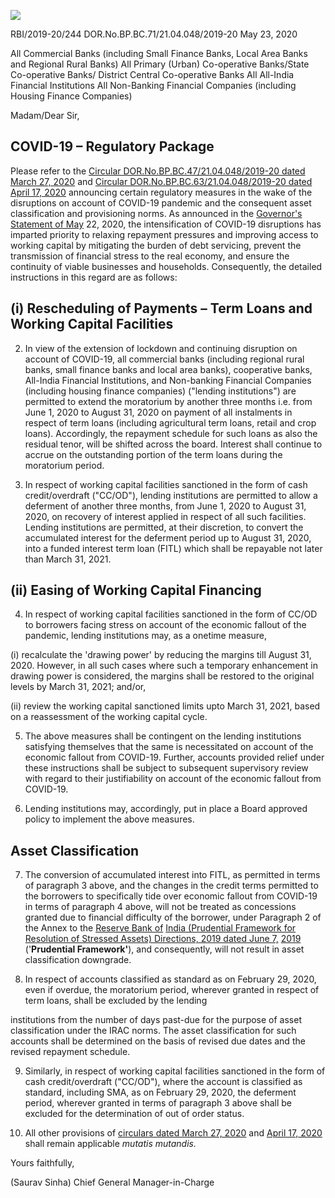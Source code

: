 ![](_page_0_Picture_0.jpeg)

RBI/2019-20/244 DOR.No.BP.BC.71/21.04.048/2019-20 May 23, 2020

All Commercial Banks (including Small Finance Banks, Local Area Banks and Regional Rural Banks) All Primary (Urban) Co-operative Banks/State Co-operative Banks/ District Central Co-operative Banks All All-India Financial Institutions All Non-Banking Financial Companies (including Housing Finance Companies)

Madam/Dear Sir,

## **COVID-19 – Regulatory Package**

Please refer to the [Circular DOR.No.BP.BC.47/21.04.048/2019-20 dated March 27, 2020](https://www.rbi.org.in/Scripts/NotificationUser.aspx?Id=11835&Mode=0) and [Circular DOR.No.BP.BC.63/21.04.048/2019-20 dated April 17, 2020](https://www.rbi.org.in/Scripts/NotificationUser.aspx?Id=11872&Mode=0) announcing certain regulatory measures in the wake of the disruptions on account of COVID-19 pandemic and the consequent asset classification and provisioning norms. As announced in the [Governor's](https://www.rbi.org.in/Scripts/bs_viewcontent.aspx?Id=3859) [Statement of May](https://www.rbi.org.in/Scripts/bs_viewcontent.aspx?Id=3859) 22, 2020, the intensification of COVID-19 disruptions has imparted priority to relaxing repayment pressures and improving access to working capital by mitigating the burden of debt servicing, prevent the transmission of financial stress to the real economy, and ensure the continuity of viable businesses and households. Consequently, the detailed instructions in this regard are as follows:

## **(i) Rescheduling of Payments – Term Loans and Working Capital Facilities**

2. In view of the extension of lockdown and continuing disruption on account of COVID-19, all commercial banks (including regional rural banks, small finance banks and local area banks), cooperative banks, All-India Financial Institutions, and Non-banking Financial Companies (including housing finance companies) ("lending institutions") are permitted to extend the moratorium by another three months i.e. from June 1, 2020 to August 31, 2020 on payment of all instalments in respect of term loans (including agricultural term loans, retail and crop loans). Accordingly, the repayment schedule for such loans as also the residual tenor, will be shifted across the board. Interest shall continue to accrue on the outstanding portion of the term loans during the moratorium period.

3. In respect of working capital facilities sanctioned in the form of cash credit/overdraft ("CC/OD"), lending institutions are permitted to allow a deferment of another three months, from June 1, 2020 to August 31, 2020, on recovery of interest applied in respect of all such facilities. Lending institutions are permitted, at their discretion, to convert the accumulated interest for the deferment period up to August 31, 2020, into a funded interest term loan (FITL) which shall be repayable not later than March 31, 2021.

## **(ii) Easing of Working Capital Financing**

4. In respect of working capital facilities sanctioned in the form of CC/OD to borrowers facing stress on account of the economic fallout of the pandemic, lending institutions may, as a onetime measure,

(i) recalculate the 'drawing power' by reducing the margins till August 31, 2020. However, in all such cases where such a temporary enhancement in drawing power is considered, the margins shall be restored to the original levels by March 31, 2021; and/or,

(ii) review the working capital sanctioned limits upto March 31, 2021, based on a reassessment of the working capital cycle.

5. The above measures shall be contingent on the lending institutions satisfying themselves that the same is necessitated on account of the economic fallout from COVID-19. Further, accounts provided relief under these instructions shall be subject to subsequent supervisory review with regard to their justifiability on account of the economic fallout from COVID-19.

6. Lending institutions may, accordingly, put in place a Board approved policy to implement the above measures.

## **Asset Classification**

7. The conversion of accumulated interest into FITL, as permitted in terms of paragraph 3 above, and the changes in the credit terms permitted to the borrowers to specifically tide over economic fallout from COVID-19 in terms of paragraph 4 above, will not be treated as concessions granted due to financial difficulty of the borrower, under Paragraph 2 of the Annex to the [Reserve Bank of](https://www.rbi.org.in/Scripts/NotificationUser.aspx?Id=11580&Mode=0)  [India \(Prudential Framework for Resolution of Stressed Assets\) Directions, 2019 dated June 7,](https://www.rbi.org.in/Scripts/NotificationUser.aspx?Id=11580&Mode=0)  [2019](https://www.rbi.org.in/Scripts/NotificationUser.aspx?Id=11580&Mode=0) ('**Prudential Framework'**), and consequently, will not result in asset classification downgrade.

8. In respect of accounts classified as standard as on February 29, 2020, even if overdue, the moratorium period, wherever granted in respect of term loans, shall be excluded by the lending

institutions from the number of days past-due for the purpose of asset classification under the IRAC norms. The asset classification for such accounts shall be determined on the basis of revised due dates and the revised repayment schedule.

9. Similarly, in respect of working capital facilities sanctioned in the form of cash credit/overdraft ("CC/OD"), where the account is classified as standard, including SMA, as on February 29, 2020, the deferment period, wherever granted in terms of paragraph 3 above shall be excluded for the determination of out of order status.

10. All other provisions of [circulars dated March 27, 2020](https://www.rbi.org.in/Scripts/NotificationUser.aspx?Id=11835&Mode=0) and [April 17, 2020](https://www.rbi.org.in/Scripts/NotificationUser.aspx?Id=11872&Mode=0) shall remain applicable *mutatis mutandis.*

Yours faithfully,

(Saurav Sinha) Chief General Manager-in-Charge